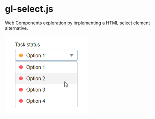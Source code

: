 # gl-select.js

Web Components exploration by implementing a HTML select element alternative.

![gl-select](https://raw.githubusercontent.com/petterhj/gl-select/master/screenshot.png "gl-select")